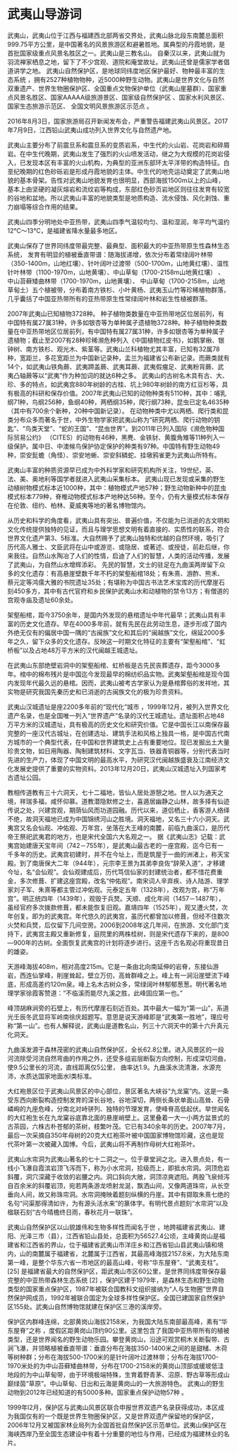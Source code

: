 # 武夷山导游词
武夷山，武夷山位于江西与福建西北部两省交界处，武夷山脉北段东南麓总面积999.75平方公里，是中国著名的风景旅游区和避暑胜地。属典型的丹霞地貌，是首批国家级重点风景名胜区之一。武夷山是三教名山。 自秦汉以来，武夷山就为羽流禅家栖息之地，留下了不少宫观、道院和庵堂故址。武夷山还曾是儒家学者倡道讲学之地。 武夷山自然保护区，是地球同纬度地区保护最好、物种最丰富的生态系统  ，拥有2527种植物物种，近5000种野生动物。武夷山是世界文化与自然双重遗产、世界生物圈保护区、全国重点文物保护单位（武夷山崖墓群）、国家重点风景名胜区、国家AAAAA级旅游景区、国家级自然保护区   、国家水利风景区、   国家生态旅游示范区、  全国文明风景旅游区示范点  。

2016年8月3日，国家旅游局召开新闻发布会，严重警告福建武夷山风景区。2017年7月9日，江西铅山武夷山成功列入世界文化与自然遗产地。

 武夷山主要分布了前震旦系和震旦系的变质岩系，中生代的火山岩、花岗岩和碎屑岩。在中生代晚期，武夷山发生了强烈的火山喷发活动，继之为大规模的花岗岩侵入，已发现本区有丰富的火山机构，为典型的亚洲东部环太平洋带的构造特征。白垩纪晚期的红色砂砾岩是形成丹霞地貌的主体。中生代的地壳运动奠定了武夷山地貌的基本骨架。告性对武夷山地貌发育也很明显，西部海拔1500m以上的山峰，基本上由坚硬的凝灰熔岩和流纹岩等构成，东部红色砂页岩地区则往往发育有较宽的谷地和盆地。所以武夷山丰富的地貌类型是地质构造、流水侵蚀、风化剥蚀、重力崩塌等综合作用的结果。

武夷山四季分明地处中亚热带，武夷山四季气温较均匀、温和湿润，年平均气温约12℃～13℃，是福建省降水量最多地区。

武夷山保存了世界同纬度带最完整、最典型、面积最大的中亚热带原生性森林生态系统， 发育有明显的植被垂直带谱：随海拔递增，依次分布着常绿阔叶林带（350-1400m，山地红壤）、针叶阔叶过渡带（500-1700m，山地黄红壤）、温性针叶林带（1100-1970m，山地黄壤）、中山草甸（1700-2158m山地黄红壤） 、中山苔藓矮曲林带（1700-1970m，山地黄壤）、 中山草甸（1700-2158m，山地草甸土）五个植被带，分布着南方铁杉、小叶黄杨、武夷玉山竹等珍稀植物群落，几乎囊括了中国亚热带所有的亚热带原生性常绿阔叶林和岩生性植被群落。

2007年武夷山已知植物3728种。   种子植物类数量在中亚热带地区位居前列，有中国特有属27属31种，许多如银杏等为单种属孑遗植物3728种。种子植物种类数量在中亚热带地区位居前列，有中国特有属27属31种，许多如银杏等为单种属孑遗植物；截止至2007有28种珍稀濒危种列入《中国植物红皮书》，如鹅掌楸、银钟树、南方铁杉、观光木、紫茎等。武夷山兰科植物尤其丰富，已知有32属78种，宽距兰，多花宽距兰为中国新记录种，盂兰为福建省公布新记录。而蕨类就有14个，如武夷山铁角蕨、武夷蹄盖蕨、武夷耳蕨、武夷假瘤足、武夷粉背蕨、武夷凸轴蕨等以“武夷”作为种加词的就达6种之多。   武夷山的古树名木具有古、大、珍、多的特点，如武夷宫880年树龄的古桂、坑上980年树龄的南方红豆杉等，具有极高的科研和保存价值。2007年武夷山已知的动物种类有5110种，其中：哺乳纲71种，鸟纲256种，鱼纲40种，两栖纲35种，爬行纲73种，昆虫已定名4635种（其中有700余个新种，20种中国新记录）。  在动物种类中尤以两栖、爬行类和昆类分布众多而著名于世，中外生物学家把武夷山称为“研究两栖、爬行动物的钥匙”、“鸟类天堂”、“蛇的王国”、“昆虫世界”。到2011年已列入国际《濒危物种国际贸易公约》 （CITES）的动物有46种，黑麂、金铁豺、黄腹角雉等11种列入一级保护。属中日、中澳候鸟保护协定保护的种类有97种。中国特有野生动物49种，崇安髭蟾（角怪）、崇安地蜥、崇安斜鳞蛇、挂墩鸦雀更为武夷山所特有。

武夷山丰富的种质资源早已成为中外科学家和研究机构所关注，19世纪，英、法、美、奥地利等国学者就进入武夷山采集标本。  武夷山现已发现或采集的野生动植树物模式标本近1000种，其中：植物模式产地57种；野生动物新种中的昆虫模式标本779种，脊椎动物模式标本产地种达56种。至今，仍有大量模式标本保存在伦敦、纽约、柏林、夏威夷等地的著名博物馆内。

从历史和科学的角度看，武夷山具有突出、普遍价值，不仅能为已消逝的古文明和文化传统提供独特的见证，而且与理学思想文明有着直接的、实质性的联系，符合世界文化遗产第3、5标准。大自然赐予了武夷山独特和优越的自然环境，吸引了历代高人雅士、文臣武将在山中或游览、或隐居、或著述、或授徒，前赴后继，你来我往。自然山水陶冶了人们的性情，启迪了人们的智慧，人类的活动传播，发展了武夷山，为自然山水增辉添彩。  先民的智慧，文士的驻足在九曲溪两岸留下众多的文化遗存：有高悬崖壁数千年不朽的架壑船棺18处；有朱熹、游酢、熊禾、蔡元定等鸿儒大雅的书院遗址35处；有堪称为中国古书法艺术宝库的历代摩崖石刻450多方，其中有古代官府和乡民保护武夷山水和动植物的禁令13方；有僧道的宫观寺庙及遗址60余处。 

架壑船棺，距今3750余年，是国内外发现的悬棺遗址中年代最早；武夷山具有丰富的历史文化遗存。早在4000多年前，就有先民在此劳动生息，逐步形成了国内外绝无仅有的偏居中国一隅的“古闽族”文化和其后的“闽越族”文化，绵延2000多年之久，留下众多的文化遗存。反映这一时期文化特征的主要有“架壑船棺”、“虹桥板”以及占地48万平方米的汉代闽越王城遗址。 

在武夷山东部绝壁岩洞中的架壑船棺、虹桥板是古先民丧葬遗存，距今3000多年。棺中的棉布残片是中国迄今发现最早的棉纺织品实物。武夷架壑船棺是现今国内发现年代最久远的悬棺。因而，武夷山被考古学家认为是悬棺葬俗的发祥地，其实物是研究我国先秦历史和已消逝的古闽族文化的极为珍贵资料。

武夷山汉城遗址是座2200多年前的“现代化”城市   ，1999年12月，被列入世界文化遗产名录，也是全国唯一列入“世界遗产”名录的汉代王城遗址。遗址面积占地48万平方米的汉城遗址，具有极高的历史文化和研究价值。它是中国长江以南保存最完整的一座汉代古城址，在创建选址、建筑手法和风格上独具一格，是中国古代南方城市的一个典型代表，在中国和世界建筑史上占有重要地位。现已发掘出土大量珍贵文物，如日用陶器、陶制建筑材料、文字瓦当、铁器青铜器等，分别代表当时先进的生产力，体现了中国文明的最高水平，为研究汉代闽越族盛衰及江南经济文化发展史提供了重要的实物资料。2013年12月20日，武夷山汉城遗址入列国家考古遗址公园。 

教相传道教有三十六洞天，七十二福地，皆仙人居处游憩之地。世人以为通天之境，祥瑞多福，咸怀仰慕。道教潜隐默修之士，喜遁居幽静之山林，故多择有仙迹传说之处，兴建宫观，期荫仙风而功道园融。历代以来，道侣栖止，香客游人络绎不绝，故洞天福地已成为中国锦绣河山之胜境。洞天福地，又名三十六小洞天。武夷宫又名会仙观、冲佑观、万年宫，坐落在大王峰的南麓，前临九曲溪口，是历代帝王祭祀武夷君的地方，也是宋代全国六大名观之一。  据《武夷山志》记载：武夷宫始建唐天宝年间（742－755年），是武夷山最古老的一座宫殿，迄今已有一千多年的历史。武夷宫初建时，并不在今址上，而是筑屋于一曲的洲渚上，称天宝殿。到了南唐保大二年（944年），元宗李王景为其弟李良佐“辞荣入道”，才移建今址，名“会仙观”。会仙观建成后，历代笃信仙家的封建统治者，都不惜花费重金，多次修葺、扩建这座宫殿，改名“仲佑观”。南宋词人辛弃疾、诗人陆游、理学家刘子军、朱熹等都主管过冲佑观。元泰定五年（1328年），改观为宫，称“万年宫”。明正统四年（1439年），观毁于兵燹。天顺、成化年间（1457－1487年），虽经官府多次拨款修葺，都未能恢复旧观。嘉靖四年（1525年），观又遭火焚，次年创复。即为的武夷宫。年代悠久的武夷宫，虽历代都曾加以修葺，但经不住数次火焚和兵燹，后仅留下几间空房。2006到2008年这几年间，在旅游、文化部门支持下，武夷宫主殿又重新修复，庭院里的两株桂树，则是宋代遗存下来的，是800—900年的古树。全面恢复武夷宫的计划将逐步进行。这座千古名观必将重现昔日的雄姿。 

天游峰海拔408m，相对高度215m。它是一条由北向南延伸的岩脊，东接仙游岩，西连仙掌峰，削崖耸起，壁立万仞，高耸群峰之上。峰上有一涧沿崖壁流下峰底，形成高差约120m泉。峰上名木古树众多，常绿阔叶林郁郁葱葱。明代著名地理学家徐霞客赞道：“不临溪而能尽九溪之胜，此峰固应第一也。”

峰顶胡麻涧旁的石壁上，有历代摩崖石刻近百处。其中最大一幅为“第一山”，系道光壬辰冬武显将军岭南徐庆超题写。意思是说天游峰即是“武夷第一胜地”，理应号称“第一山”。也有人解释说，武夷山是道教名山，列三十六洞天中的第十六升真元化洞天。

九曲溪发源于森林茂密的武夷山自然保护区，全长62.8公里。进入风景区的一段河流除受河流自然弯曲的作用之外，还受多组岩层断裂方向控制，形成深切河曲，使9.5公里长的河流，直线距离仅5公里， 曲率达1.9。九曲溪水流清澈，水源充沛，水质达国家地面水Ι类标准。

大红袍景区位于武夷山风景区的中心部位，景区著名大峡谷“九龙窠”内。这是一条受东西向断裂构造控制发育的深长谷地，谷地深切，两侧长条状单面山高耸、石骨嶙峋的九座危峰，分南北对峙骈列、独特的节理发育，使峰脊高低起伏。举世闻名的大红袍生长在九龙窠谷底靠北面的悬崖峭壁上。这里叠着一大一小两方盆景式的古茶园，六株古朴苍郁的茶树，枝繁叶茂。它已有340余年的历史。2007年7月，最后一次采摘自350年母树的20克大红袍茶叶被中国国家博物馆珍藏，这也是现代茶叶第一次被藏入国博。今后，武夷山将不再制作母树大红袍茶叶。

武夷山水帘洞为武夷山著名的七十二洞之一。位于章堂涧之北。进入景点处，有一线小飞瀑自霞滨岩顶飞泻而下，称为小水帘洞，拾级而上，即抵水帘洞。洞顶危岩斜覆，洞穴深藏于收敛的岩腰之内。洞口斜向大敞，洞顶凉爽遮阳。两股飞泉倾泻自百余米的斜覆岩顶，宛若两条游龙喷射龙涎，飘洒山间，又像两道珠帘，从长空垂向人间，故又称珠帘洞。水帘洞掩映着题刻纵横的丹崖。其中有撷取朱熹七绝的名句“问渠那得清如许，为有源头活水来”的篆体字。有明代景点题刻“水帘洞”以及楹联石刻“古今晴檐终日雨，春秋花月一联珠”。

武夷山自然保护区以山貌雄伟和生物多样性而闻名于世  ，地跨福建省武夷山、建阳、光泽三市（县），江西省铅山县处，总面积为56527.4公顷，主峰黄岗山是福建省和江西省的界山，位于福建省武夷山市洋庄乡和江西省铅山县武夷山镇和境内，山的南麓属于福建省，北麓属于江西省，其最高峰海拔2157.8米，为大陆东南第一峰，是整个华东六省一市地区的最高山峰，号称“华东屋脊”、“武夷支柱”。 [25]  是福建省最大的自然保护区，距武夷山市区60公里，是世界同纬度带保存最完整的中亚热带森林生态系统 [2]  ，保护区建于1979年，是森林生态和野生动物类型的国家重点保护区，1987年被联合国教科文组织接纳为“人与生物圈”世界自然保护网成员，1992年被联合国定为全球多样性保护区。全国已建国家自然保护区155处。武夷山自然博物馆就建在保护区三港的溪岸旁。 

保护区内群峰连绵，北部黄岗山海拔2158米，为我国大陆东南部最高峰，素有“华东屋脊”之称   ，度假区距黄岗山顶约90公里。这里包含了我国中亚热带所有的植被类型，还是世界闻名的野生动物乐园。攀登黄岗山，沿途可观赏桐木关断裂带、古涧飞瀑，并领略植被垂直带谱：垂直分布在海拔350-1400米之间的是甜槠、木荷等树种群；分布在海拔500-1700米的是针叶阔叶过渡林带；分布在海拔1700-1970米处的为中山苔藓矮曲林带，分布在1700-2158米的黄岗山顶部或缓坡低洼地段的为中山草甸带，由于环境极端特殊，生育着野青茅、沼原、野古草等形成山巅绿茵“草原”。中山草甸、日出和云海是黄岗山的一大旅游特色。 武夷山的野生动物到2012年已经知道的有5000多种。国家重点保护动物57种 。

1999年l2月，保护区与武夷山风景区联合申报世界双遗产名录获得成功，本区成为我国仅有的一个既是世界生物圈保护区，又是世界双遗产保留地的保护区，2006年12月又被国家林业局列为全国首批自然保护区示范单位。武夷山保护区在海峡西岸乃至全国生态建设中有着十分重要的地位与作用，已经成为福建林业的名片。